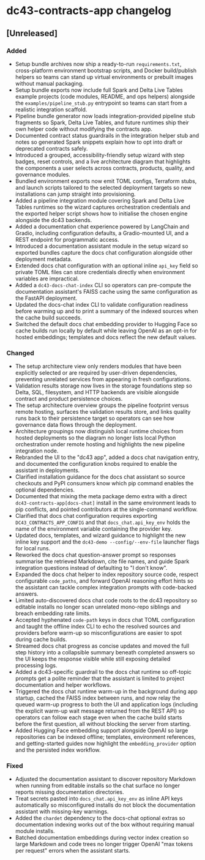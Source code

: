 # dc43-contracts-app changelog

## [Unreleased]
### Added
- Setup bundle archives now ship a ready-to-run `requirements.txt`, cross-platform
  environment bootstrap scripts, and Docker build/publish helpers so teams can
  stand up virtual environments or prebuilt images without manual packaging.
- Setup bundle exports now include full Spark and Delta Live Tables example
  projects (code modules, README, and ops helpers) alongside the
  `examples/pipeline_stub.py` entrypoint so teams can start from a realistic
  integration scaffold.
- Pipeline bundle generator now loads integration-provided pipeline stub
  fragments so Spark, Delta Live Tables, and future runtimes ship their own
  helper code without modifying the contracts app.
- Documented contract status guardrails in the integration helper stub and notes so generated Spark
  snippets explain how to opt into draft or deprecated contracts safely.
- Introduced a grouped, accessibility-friendly setup wizard with step badges, reset controls, and a
  live architecture diagram that highlights the components a user selects across contracts,
  products, quality, and governance modules.
- Bundled environment exports now emit TOML configs, Terraform stubs, and launch scripts tailored to
  the selected deployment targets so new installations can jump straight into provisioning.
- Added a pipeline integration module covering Spark and Delta Live Tables runtimes so the wizard
  captures orchestration credentials and the exported helper script shows how to initialise the
  chosen engine alongside the dc43 backends.
- Added a documentation chat experience powered by LangChain and Gradio, including configuration
  defaults, a Gradio-mounted UI, and a REST endpoint for programmatic access.
- Introduced a documentation assistant module in the setup wizard so exported bundles capture the
  docs chat configuration alongside other deployment metadata.
- Extended docs chat configuration with an optional inline `api_key` field so private TOML files can
  store credentials directly when environment variables are impractical.
- Added a `dc43-docs-chat-index` CLI so operators can pre-compute the documentation assistant's
  FAISS cache using the same configuration as the FastAPI deployment.
- Updated the docs-chat index CLI to validate configuration readiness before warming up and to
  print a summary of the indexed sources when the cache build succeeds.
- Switched the default docs chat embedding provider to Hugging Face so cache builds run locally by
  default while leaving OpenAI as an opt-in for hosted embeddings; templates and docs reflect the
  new default values.

### Changed
- The setup architecture view only renders modules that have been explicitly selected or are
  required by user-driven dependencies, preventing unrelated services from appearing in fresh
  configurations.
- Validation results storage now lives in the storage foundations step so Delta, SQL, filesystem,
  and HTTP backends are visible alongside contract and product persistence choices.
- The setup architecture overview groups the pipeline footprint versus remote hosting, surfaces the
  validation results store, and links quality runs back to their persistence target so operators can
  see how governance data flows through the deployment.
- Architecture groupings now distinguish local runtime choices from hosted deployments so the
  diagram no longer lists local Python orchestration under remote hosting and highlights the new
  pipeline integration node.
- Rebranded the UI to the "dc43 app", added a docs chat navigation entry, and documented the
  configuration knobs required to enable the assistant in deployments.
- Clarified installation guidance for the docs chat assistant so source checkouts and PyPI
  consumers know which pip command enables the optional dependencies.
- Documented that mixing the meta package demo extra with a direct
  `dc43-contracts-app[docs-chat]` install in the same environment leads to pip conflicts, and
  pointed contributors at the single-command workflow.
- Clarified that docs chat configuration requires exporting `DC43_CONTRACTS_APP_CONFIG` and that
  `docs_chat.api_key_env` holds the name of the environment variable containing the provider key.
- Updated docs, templates, and wizard guidance to highlight the new inline key support and the
  `dc43-demo --config/--env-file` launcher flags for local runs.
- Reworked the docs chat question-answer prompt so responses summarise the retrieved Markdown,
  cite file names, and guide Spark integration questions instead of defaulting to "I don't know".
- Expanded the docs chat helper to index repository source code, respect configurable
  `code_paths`, and forward OpenAI reasoning effort hints so the assistant can tackle
  complex integration prompts with code-backed answers.
- Limited auto-discovered docs chat code roots to the dc43 repository so editable installs no
  longer scan unrelated mono-repo siblings and breach embedding rate limits.
- Accepted hyphenated `code-path` keys in docs chat TOML configuration and taught the
  offline index CLI to echo the resolved sources and providers before warm-up so
  misconfigurations are easier to spot during cache builds.
- Streamed docs chat progress as concise updates and moved the full step history
  into a collapsible summary beneath completed answers so the UI keeps the
  response visible while still exposing detailed processing logs.
- Added a dc43-specific guardrail to the docs chat runtime so off-topic prompts get a polite
  reminder that the assistant is limited to project documentation and helper workflows.
- Triggered the docs chat runtime warm-up in the background during app startup, cached the
  FAISS index between runs, and now relay the queued warm-up progress to both the UI and
  application logs (including the explicit warm-up wait message returned from the REST API)
  so operators can follow each stage even when the cache build starts before the first
  question, all without blocking the server from starting.
- Added Hugging Face embedding support alongside OpenAI so large repositories can be indexed
  offline; templates, environment references, and getting-started guides now highlight the
  `embedding_provider` option and the persisted index workflow.

### Fixed
- Adjusted the documentation assistant to discover repository Markdown when running from
  editable installs so the chat surface no longer reports missing documentation directories.
- Treat secrets pasted into `docs_chat.api_key_env` as inline API keys automatically so misconfigured
  installs do not block the documentation assistant with missing-key warnings.
- Added the `chardet` dependency to the docs-chat optional extras so documentation indexing
  works out of the box without requiring manual module installs.
- Batched documentation embeddings during vector index creation so large Markdown and code
  trees no longer trigger OpenAI "max tokens per request" errors when the assistant starts.

